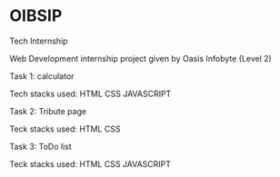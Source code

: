 # OIBSIP
Tech Internship

Web Development internship project given by Oasis Infobyte (Level 2)

Task 1: calculator 

Tech stacks used: HTML CSS JAVASCRIPT



Task 2: Tribute page 

Teck stacks used: HTML CSS




Task 3: ToDo list

Teck stacks used: HTML CSS JAVASCRIPT
